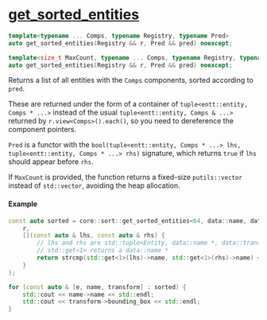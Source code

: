# [get_sorted_entities](get_sorted_entities.hpp)

```cpp
template<typename ... Comps, typename Registry, typename Pred>
auto get_sorted_entities(Registry && r, Pred && pred) noexcept;

template<size_t MaxCount, typename ... Comps, typename Registry, typename Pred>
auto get_sorted_entities(Registry && r, Pred && pred) noexcept;
```

Returns a list of all entities with the `Comps` components, sorted according to `pred`.

These are returned under the form of a container of `tuple<entt::entity, Comps * ...>` instead of the usual `tuple<entt::entity, Comps & ...>` returned by `r.view<Comps>().each()`, so you need to dereference the component pointers.

`Pred` is a functor with the `bool(tuple<entt::entity, Comps * ...> lhs, tuple<entt::entity, Comps * ...> rhs)` signature, which returns `true` if `lhs` should appear before `rhs`.

If `MaxCount` is provided, the function returns a fixed-size `putils::vector` instead of `std::vector`, avoiding the heap allocation.

#### Example

```cpp
const auto sorted = core::sort::get_sorted_entities<64, data::name, data::transform>(
    r,
    [](const auto & lhs, const auto & rhs) {
        // lhs and rhs are std::tuple<Entity, data::name *, data::transform *>;
        // std::get<1> returns a data::name *
        return strcmp(std::get<1>(lhs)->name, std::get<1>(rhs)->name) < 0;
    }
);

for (const auto & [e, name, transform] : sorted) {
    std::cout << name->name << std::endl;
    std::cout << transform->bounding_box << std::endl;
}
```